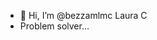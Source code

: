 - 👋 Hi, I’m @bezzamlmc Laura C
- Problem solver...

<!---
bezzamlmc/bezzamlmc is a ✨ special ✨ repository 
You can click the Preview link to take a look at your changes.
--->
